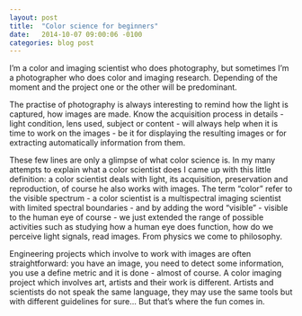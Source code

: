 ```yaml
---
layout: post
title:  "Color science for beginners"
date:   2014-10-07 09:00:06 -0100
categories: blog post
---
```

I’m a color and imaging scientist who does photography, but sometimes I’m a photographer who does color and imaging research. Depending of the moment and the project one or the other will be predominant. 

The practise of photography is always interesting to remind how the light is captured, how images are made. Know the acquisition process in details - light condition, lens used, subject or content - will always help when it is time to work on the images - be it for displaying the resulting images or for extracting automatically information from them.

These few lines are only a glimpse of what color science is. In my many attempts to explain what a color scientist does I came up with this little definition: a color scientist deals with light, its acquisition, preservation and reproduction, of course he also works with images. The term “color” refer to the visible spectrum - a color scientist is a multispectral imaging scientist with limited spectral boundaries - and by adding the word “visible” - visible to the human eye of course - we just extended the range of possible activities such as studying how a human eye does function, how do we perceive light signals, read images. From physics we come to philosophy.

Engineering projects which involve to work with images are often straightforward: you have an image, you need to detect some information, you use a define metric and it is done - almost of course. A color imaging project which involves art, artists and their work is different. Artists and scientists do not speak the same language, they may use the same tools but with different guidelines for sure... But that’s where the fun comes in.